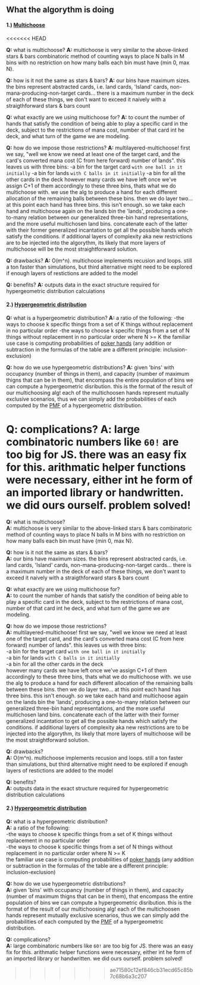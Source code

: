 ## What the algorythm is doing
#### 1.) [Multichoose](https://en.wikipedia.org/wiki/Stars_and_bars_(combinatorics))
<<<<<<< HEAD

**Q:** what is multichoose?
**A:** multichoose is very similar to the above-linked stars & bars combinatoric method of counting ways to place N balls in M bins with no restriction on how many balls each bin must have {min 0, max N}.

**Q:** how is it not the same as stars & bars?
**A:** our bins have maximum sizes. the bins represent abstracted cards, i.e. land cards, 'Island' cards, non-mana-producing-non-target cards... there is a maximum number in the deck of each of these things, we don't want to exceed it naively with a straigthforward stars & bars count

**Q:** what exactly are we using multichoose for?
**A:** to count the number of hands that satisfy the condition of being able to play a specific card in the deck, subject to the restrictions of mana cost, number of that card int he deck, and what turn of the game we are modeling.

**Q:** how do we impose those restrictions?
**A:** multilayered-multichoose! first we say, "well we know we need at least one of the target card, and the card's converted mana cost (C from here forward) number of lands". this leaves us with three bins:
-a bin for the target card `with one ball in it initially`
-a bin for lands `with C balls in it initially`
-a bin for all the other cards in the deck
however many cards we have left once we've assign C+1 of them accordingly to these three bins, thats what we do multichoose with. we use the alg to produce a hand for each different allocation of the remaining balls between these bins. then we do layer two...
at this point each hand has three bins. this isn't enough. so we take each hand and multichoose again on the lands bin the 'lands', producing a one-to-many relation between our generalized three-bin hand representations, and the more useful multichosen land bins. concatenate each of the latter with their former generalized incantation to get all the possible hands which satisfy the conditions. if additional layers of complexity aka new restrictions are to be injected into the algorythm, its likely that more layers of multichoose will be the most straightforward solution.

**Q:** drawbacks?
**A:** O(m^n). multichoose implements recusion and loops. still a ton faster than simulations, but third alternative might need to be explored if enough layers of restictions are added to the model

**Q:** benefits?
**A:** outputs data in the exact structure required for hypergeometric distribution calculations

#### 2.) [Hypergeometric distribution](https://en.wikipedia.org/wiki/Hypergeometric_distribution)

**Q:** what is a hypergeometric distribution?
**A:** a ratio of the following:
-the ways to choose k specific things from a set of K things without replacement in no particular order
-the ways to choose k specific things from a set of N things without replacement in no particular order
where N >= K
the familiar use case is computing probabilities of [poker hands](https://en.wikipedia.org/wiki/Poker_probability) (any addition or subtraction in the formulas of the table are a different principle: inclusion-exclusion)

**Q:** how do we use hypergeometric distributions?
**A:** given 'bins' with occupancy (number of things in them), and capacity (number of maximum thigns that can be in them), that encompass the entire population of bins we can compute a hypergeometric disribution. this is the format of the result of our multichoosing alg! each of the multichoosen hands represent mutually exclusive scenarios, thus we can simply add the probabilities of each computed by the [PMF](https://en.wikipedia.org/wiki/Probability_mass_function) of a hypergeometric distribution.

**Q:** complications?
**A:** large combinatoric numbers like `60!` are too big for JS. there was an easy fix for this. arithmatic helper functions were necessary, either int he form of an imported library or handwritten. we did ours ourself. problem solved!
=======
  
**Q:** what is multichoose?  
**A:** multichoose is very similar to the above-linked stars & bars combinatoric method of counting ways to place N balls in M bins with no restriction on how many balls each bin must have {min 0, max N}.  
  
**Q:** how is it not the same as stars & bars?  
**A:** our bins have maximum sizes. the bins represent abstracted cards, i.e. land cards, 'Island' cards, non-mana-producing-non-target cards... there is a maximum number in the deck of each of these things, we don't want to exceed it naively with a straigthforward stars & bars count  
  
**Q:** what exactly are we using multichoose for?  
**A:** to count the number of hands that satisfy the condition of being able to play a specific card in the deck, subject to the restrictions of mana cost, number of that card int he deck, and what turn of the game we are modeling.  
  
**Q:** how do we impose those restrictions?  
**A:** multilayered-multichoose! first we say, "well we know we need at least one of the target card, and the card's converted mana cost (C from here forward) number of lands". this leaves us with three bins:  
-a bin for the target card `with one ball in it initially`  
-a bin for lands `with C balls in it initially`  
-a bin for all the other cards in the deck  
however many cards we have left once we've assign C+1 of them accordingly to these three bins, thats what we do multichoose with. we use the alg to produce a hand for each different allocation of the remaining balls between these bins. then we do layer two...
at this point each hand has three bins. this isn't enough. so we take each hand and multichoose again on the lands bin the 'lands', producing a one-to-many relation between our generalized three-bin hand representations, and the more useful multichosen land bins. concatenate each of the latter with their former generalized incantation to get all the possible hands which satisfy the conditions. if additional layers of complexity aka new restrictions are to be injected into the algorythm, its likely that more layers of multichoose will be the most straightforward solution.  
  
**Q:** drawbacks?  
**A:** O(m^n). multichoose implements recusion and loops. still a ton faster than simulations, but third alternative might need to be explored if enough layers of restictions are added to the model  
  
**Q:** benefits?  
**A:** outputs data in the exact structure required for hypergeometric distribution calculations  
  
#### 2.) [Hypergeometric distribution](https://en.wikipedia.org/wiki/Hypergeometric_distribution)
  
**Q:** what is a hypergeometric distribution?  
**A:** a ratio of the following:  
-the ways to choose k specific things from a set of K things without replacement in no particular order  
-the ways to choose k specific things from a set of N things without replacement in no particular order 
where N >= K  
the familiar use case is computing probabilities of [poker hands](https://en.wikipedia.org/wiki/Poker_probability) (any addition or subtraction in the formulas of the table are a different principle: inclusion-exclusion)  
  
**Q:** how do we use hypergeometric distributions?  
**A:** given 'bins' with occupancy (number of things in them), and capacity (number of maximum thigns that can be in them), that encompass the entire population of bins we can compute a hypergeometric disribution. this is the format of the result of our multichoosing alg! each of the multichoosen hands represent mutually exclusive scenarios, thus we can simply add the probabilities of each computed by the [PMF](https://en.wikipedia.org/wiki/Probability_mass_function) of a hypergeometric distribution.  
  
**Q:** complications?  
**A:** large combinatoric numbers like `60!` are too big for JS. there was an easy fix for this. arithmatic helper functions were necessary, either int he form of an imported library or handwritten. we did ours ourself. problem solved!  
>>>>>>> ae71580c12ef846cb31ecd65c85b7c68b6a3c207
